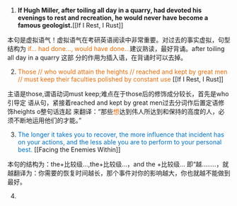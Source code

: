 1. **If Hugh Miller, after toiling all day in a quarry, had devoted his evenings to rest and recreation, he would never have become a famous geologist.**[[If I Rest, I Rust]]

本句是虚拟语气！虚拟语气在考研英语阅读中非常重要。对过去的事实虚拟，句型结构为 <font color="#e36c09">if... had done..., would have done...</font>建议熟读，最好背诵。after toiling all day in a quarry 这部 分的作用为插入语，在背诵时可以去掉。

2. <font color="#e36c09">Those // who would attain the heights // reached and kept by great men // must keep their faculties polished by constant use</font>   [[If I Rest, I Rust]]

主语是those,谓语动词must keep;难点在于those后的修饰成分较长，首先是who引导定 语从句，紧接着reached and kept by great men过去分词作后置定语修饰heights o整句话连起 来翻译：“那些<font color="#e36c09">想</font>达到伟人所达到和保持的高度的人，必须不断地运用他们的才能。”

3. <font color="#0070c0">The longer it takes you to recover, the more influence that incident has on your actions, and the less able you are to perform to your personal best.</font>  [[Facing the Enemies Within]]

本句的结构为：the+比较级…,the+比较级…，and the +比较级… 即“越........，就越翻译为：你需要的恢复时间越长，那个事件对你的影响越大，你也就越不能做到最好。

4.  
